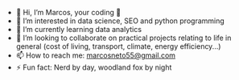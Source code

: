- 👋 Hi, I’m Marcos, your coding 🦊
- 👀 I’m interested in data science, SEO and python programming
- 🌱 I’m currently learning data analytics
- 💞️ I’m looking to collaborate on practical projects relating to life in general (cost of living, transport, climate, energy efficiency...)
- 📫 How to reach me: marcosneto55@gmail.com
- ⚡ Fun fact: Nerd by day, woodland fox by night

<!---
maanceto2/maanceto2 is a ✨ special ✨ repository because its `README.md` (this file) appears on your GitHub profile.
You can click the Preview link to take a look at your changes.
--->
